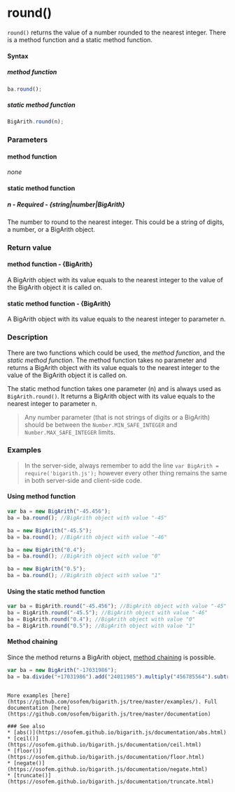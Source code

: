 # round()
`round()` returns the value of a number rounded to the nearest integer. There is a method function and a static method function.

#### Syntax
##### method function
```javascript
ba.round();
```

##### static method function
```javascript
BigArith.round(n);
```
 
### Parameters
#### method function
*none*

#### static method function
##### n - Required - {string|number|BigArith}
The number to round to the nearest integer. This could be a string of digits, a number, or a BigArith object.

### Return value
#### method function - {BigArith}
A BigArith object with its value equals to the nearest integer to the value of the BigArith object it is called on.

#### static method function - {BigArith}
A BigArith object with its value equals to the nearest integer to parameter n.

### Description
There are two functions which could be used, the *method function*, and the *static method function*. The method function takes no parameter and returns a BigArith object with its value equals to the nearest integer to the value of the BigArith object it is called on.

The static method function takes one parameter (n) and is always used as <code>BigArith.round()</code>. It returns a BigArith object with its value equals to the nearest integer to parameter n.

> Any number parameter (that is not strings of digits or a BigArith) should be between the <code>Number.MIN_SAFE_INTEGER</code> and <code>Number.MAX_SAFE_INTEGER</code> limits.


### Examples
> In the server-side, always remember to add the line `var BigArith = require('bigarith.js');` however every other thing remains the same in both server-side and client-side code.

#### Using method function
```javascript
var ba = new BigArith("-45.456");
ba = ba.round(); //BigArith object with value "-45"

ba = new BigArith("-45.5");
ba = ba.round(); //BigArith object with value "-46"

ba = new BigArith("0.4");
ba = ba.round(); //BigArith object with value "0"

ba = new BigArith("0.5");
ba = ba.round(); //BigArith object with value "1"
```

#### Using the static method function
```javascript
var ba = BigArith.round("-45.456"); //BigArith object with value "-45"
ba = BigArith.round("-45.5"); //BigArith object with value "-46"
ba = BigArith.round("0.4"); //BigArith object with value "0"
ba = BigArith.round("0.5"); //BigArith object with value "1"
```

#### Method chaining
Since the method returns a BigArith object, [method chaining](method_chaining.html) is possible.
```javascript
var ba = new BigArith("-17031986");
ba = ba.divide("+17031986").add("24011985").multiply("456785564").subtract("2"); //BigArith object with value "10968327654198974"
```
```

More examples [here](https://github.com/osofem/bigarith.js/tree/master/examples/). Full documentation [here](https://github.com/osofem/bigarith.js/tree/master/documentation)

### See also
* [abs()](https://osofem.github.io/bigarith.js/documentation/abs.html)
* [ceil()](https://osofem.github.io/bigarith.js/documentation/ceil.html)
* [floor()](https://osofem.github.io/bigarith.js/documentation/floor.html)
* [negate()](https://osofem.github.io/bigarith.js/documentation/negate.html)
* [truncate()](https://osofem.github.io/bigarith.js/documentation/truncate.html)